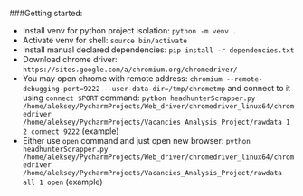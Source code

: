 ###Getting started:

- Install venv for python project isolation: `python -m venv .`
- Activate venv for shell: `source bin/activate`
- Install manual declared dependencies: `pip install -r dependencies.txt`
- Download chrome driver: `https://sites.google.com/a/chromium.org/chromedriver/`
- You may open chrome with remote address: `chromium --remote-debugging-port=9222 --user-data-dir=/tmp/chrometmp` and connect to it using `connect $PORT` command: `python headhunterScrapper.py /home/aleksey/PycharmProjects/Web_driver/chromedriver_linux64/chromedriver /home/aleksey/PycharmProjects/Vacancies_Analysis_Project/rawdata 1 2 connect 9222` (example)
- Either use `open` command and just open new browser: `python headhunterScrapper.py /home/aleksey/PycharmProjects/Web_driver/chromedriver_linux64/chromedriver /home/aleksey/PycharmProjects/Vacancies_Analysis_Project/rawdata all 1 open` (example)



